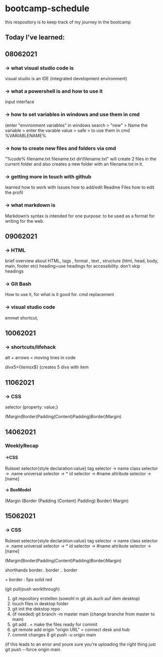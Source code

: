# bootcamp-schedule
this respository is to keep track of my journey in the bootcamp 


## Today I've learned: 
## 08062021
### -> what visual studio code is
  visual studio is an IDE (integrated development environment)
### -> what a powershell is and how to use it 
  input interface 
### -> how to set variables in windows and use them in cmd
  (enter "environment variables" in windows search > "new" > Name the variable > enter the varable value > safe > to use them in cmd %VARIABLENAME%
### -> how to create new files and folders via cmd
  "%code% filename.txt filename.txt dir\filename.txt" will create 2 files in the current folder and also creates a new folder with an filename.txt in it.
### -> getting more in touch with github
  learned how to work with Issues 
  how to add/edit Readme Files
  how to edit the profil 
### -> what markdown is
  Markdown’s syntax is intended for one purpose: to be used as a format for writing for the web.



## 09062021
### -> HTML
brief overview about HTML, tags , format , text , structure (html, head, body, main, footer etc)
heading=use headings for accessibility. don't skip headings
### -> Git Bash
How to use it, for what is it good for. cmd replacement
### -> visual studio code 
emmet shortcut, 

## 10062021
### -> shortcuts/lifehack
alt + arrows = moving lines in code

divx5>{itemsx$} (creates 5 divs with item

## 11062021
### -> CSS 
selector {property: value;}

(Margin(Border(Padding(Content)Padding)Border)Margin)

## 14062021
### WeeklyRecap
#### ->CSS
Ruleset selector{style declaration:value}
tag selector -> name
class selector -> .name
universal selector -> *
id selector -> #name
attribute selector -> [name]

#### -> BoxModel
(Margin (Border (Padding (Content) Padding) Border) Margin)

## 15062021
### -> CSS
Ruleset selector{style declaration:value}
tag selector -> name
class selector -> .name
universal selector -> *
id selector -> #name
attribute selector -> [name]

(Margin(Border(Padding(Content)Padding)Border)Margin)

shorthands 
border.. 
border .. 
border 

= border : 5px solid red


(git pull/push workthrough)
1. git repository erstellen 
(sowohl in git als auch auf dem desktop) 
2. touch files in desktop folder
3. git init the dekstop repo 
4. (if needed) git branch -m master main (change branche from master to main) 
5. git add . = make the files ready for commit
6. git remote add origin "origin URL"  = connect desk and hub
7. commit changes
8 git push -u origin main 

(if this leads to an error and youre sure you're uploading the 
right thing just git push --force origin main


